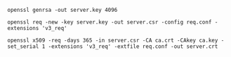 ```openssl genrsa -out server.key 4096```  

```openssl req -new -key server.key -out server.csr -config req.conf -extensions 'v3_req'```  

```openssl x509 -req -days 365 -in server.csr -CA ca.crt -CAkey ca.key -set_serial 1 -extensions 'v3_req' -extfile req.conf -out server.crt```
